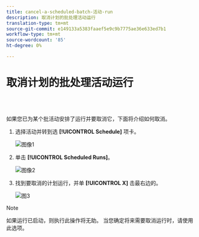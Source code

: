 ```yaml
---
title: cancel-a-scheduled-batch-活动-run
description: 取消计划的批处理活动运行
translation-type: tm+mt
source-git-commit: e149133a5383faaef5e9c9b7775ae36e633ed7b1
workflow-type: tm+mt
source-wordcount: '85'
ht-degree: 0%

---
```



# 取消计划的批处理活动运行

<br> 

如果您已为某个批活动安排了运行并要取消它，下面将介绍如何取消。

1. 选择活动并转到选 **[!UICONTROL Schedule]** 项卡。

   ![图像1](/help/sky/assets/smart-campaigns/cancel-a-scheduled-batch-campaign-run/cancel-a-scheduled-batch-campaign-run-1.png)

1. 单击 **[!UICONTROL Scheduled Runs]**。

   ![图像2](/help/sky/assets/smart-campaigns/cancel-a-scheduled-batch-campaign-run/cancel-a-scheduled-batch-campaign-run-2.png)

1. 找到要取消的计划运行，并单 **[!UICONTROL X]** 击最右边的。

   ![图3](/help/sky/assets/smart-campaigns/cancel-a-scheduled-batch-campaign-run/cancel-a-scheduled-batch-campaign-run-3.png)

>[!NOTE]
>
>如果运行已启动，则执行此操作将无助。 当您确定将来需要取消运行时，请使用此选项。
